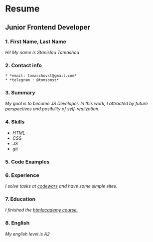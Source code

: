 # Resume

## Junior Frontend Developer

### 1. First Name, Last Name 

*Hi! My name is Stanislau Tamashou*

### 2. Contact info
    * *email: tomaschovst@gmail.com* 
    * *telegram : @tomsonst*

### 3. Summary

*My goal is to become JS Developer. In this work, I attracted by future perspectives and posibility of self-realization.*

### 4. Skills

* *HTML* 
* *CSS*
* *JS*
* *git*

### 5. Code Examples

### 6. Experience

*I solve tasks at [codewars](https://www.codewars.com/) and have some simple sites.*

### 7. Education

*I finished the [htmlacademy course.](https://htmlacademy.ru/)*

### 8. English

*My english level is A2*